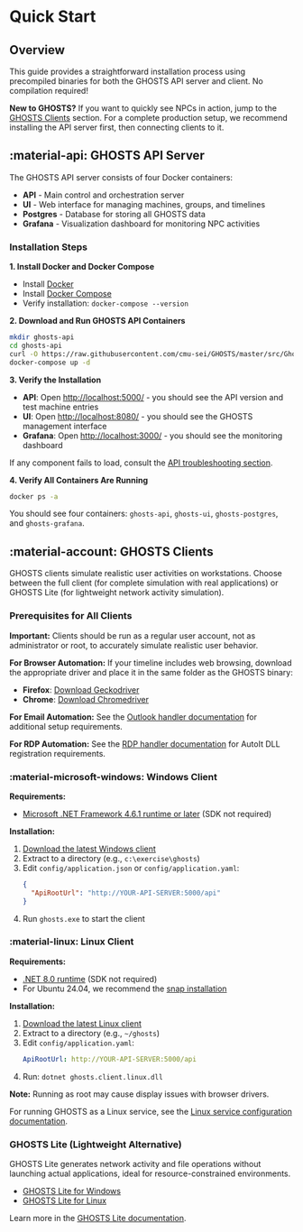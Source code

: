 # Quick Start

## Overview

This guide provides a straightforward installation process using precompiled binaries for both the GHOSTS API server and client. No compilation required!

**New to GHOSTS?** If you want to quickly see NPCs in action, jump to the [GHOSTS Clients](#ghosts-clients) section. For a complete production setup, we recommend installing the API server first, then connecting clients to it.

## :material-api: GHOSTS API Server

The GHOSTS API server consists of four Docker containers:

- **API** - Main control and orchestration server
- **UI** - Web interface for managing machines, groups, and timelines
- **Postgres** - Database for storing all GHOSTS data
- **Grafana** - Visualization dashboard for monitoring NPC activities

### Installation Steps

**1. Install Docker and Docker Compose**

   - Install [Docker](https://docs.docker.com/install/)
   - Install [Docker Compose](https://docs.docker.com/compose/install/)
   - Verify installation: `docker-compose --version`

**2. Download and Run GHOSTS API Containers**

   ```bash
   mkdir ghosts-api
   cd ghosts-api
   curl -O https://raw.githubusercontent.com/cmu-sei/GHOSTS/master/src/Ghosts.Api/docker-compose.yml
   docker-compose up -d
   ```

**3. Verify the Installation**

   - **API**: Open [http://localhost:5000/](http://localhost:5000/) - you should see the API version and test machine entries
   - **UI**: Open [http://localhost:8080/](http://localhost:8080/) - you should see the GHOSTS management interface
   - **Grafana**: Open [http://localhost:3000/](http://localhost:3000/) - you should see the monitoring dashboard

   If any component fails to load, consult the [API troubleshooting section](core/api.md#troubleshooting).

**4. Verify All Containers Are Running**

   ```bash
   docker ps -a
   ```

   You should see four containers: `ghosts-api`, `ghosts-ui`, `ghosts-postgres`, and `ghosts-grafana`.

## :material-account: GHOSTS Clients

GHOSTS clients simulate realistic user activities on workstations. Choose between the full client (for complete simulation with real applications) or GHOSTS Lite (for lightweight network activity simulation).

### Prerequisites for All Clients

**Important:** Clients should be run as a regular user account, not as administrator or root, to accurately simulate realistic user behavior.

**For Browser Automation:** If your timeline includes web browsing, download the appropriate driver and place it in the same folder as the GHOSTS binary:

- **Firefox**: [Download Geckodriver](https://github.com/mozilla/geckodriver/releases)
- **Chrome**: [Download Chromedriver](https://chromedriver.chromium.org/downloads)

**For Email Automation:** See the [Outlook handler documentation](core/handlers/outlook.md) for additional setup requirements.

**For RDP Automation:** See the [RDP handler documentation](core/handlers/rdp.md) for AutoIt DLL registration requirements.

### :material-microsoft-windows: Windows Client

**Requirements:**
- [Microsoft .NET Framework 4.6.1 runtime or later](https://dotnet.microsoft.com/download/dotnet-framework/net47) (SDK not required)

**Installation:**

1. [Download the latest Windows client](https://github.com/cmu-sei/GHOSTS/releases/latest)
2. Extract to a directory (e.g., `c:\exercise\ghosts`)
3. Edit `config/application.json` or `config/application.yaml`:
   ```json
   {
     "ApiRootUrl": "http://YOUR-API-SERVER:5000/api"
   }
   ```
4. Run `ghosts.exe` to start the client

### :material-linux: Linux Client

**Requirements:**

- [.NET 8.0 runtime](https://dotnet.microsoft.com/download) (SDK not required)
- For Ubuntu 24.04, we recommend the [snap installation](https://learn.microsoft.com/en-us/dotnet/core/install/linux-ubuntu-install?pivots=os-linux-ubuntu-2404&tabs=dotnet8)

**Installation:**

1. [Download the latest Linux client](https://github.com/cmu-sei/GHOSTS/releases/latest)
2. Extract to a directory (e.g., `~/ghosts`)
3. Edit `config/application.yaml`:
   ```yaml
   ApiRootUrl: http://YOUR-API-SERVER:5000/api
   ```
4. Run: `dotnet ghosts.client.linux.dll`

**Note:** Running as root may cause display issues with browser drivers.

For running GHOSTS as a Linux service, see the [Linux service configuration documentation](core/client.md#linux-service-configuration).

### GHOSTS Lite (Lightweight Alternative)

GHOSTS Lite generates network activity and file operations without launching actual applications, ideal for resource-constrained environments.

- [GHOSTS Lite for Windows](https://cmu.box.com/s/2nu9fvzkpp4ku7o2d4uk82lozpkacatn)
- [GHOSTS Lite for Linux](https://cmu.box.com/s/1dy5ip3e3gm1pdo6v9dy21hd4ybe3pa2)

Learn more in the [GHOSTS Lite documentation](core/lite.md).
